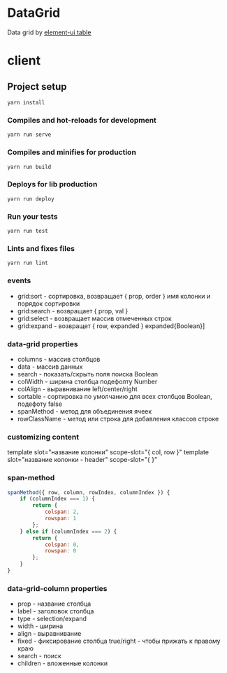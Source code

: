 # DataGrid
Data grid by [element-ui table](https://element.eleme.io/#/en-US/component/table)

# client

## Project setup
```
yarn install
```

### Compiles and hot-reloads for development
```
yarn run serve
```

### Compiles and minifies for production
```
yarn run build
```

### Deploys for lib production
```
yarn run deploy
```

### Run your tests
```
yarn run test
```

### Lints and fixes files
```
yarn run lint
```

### events
* grid:sort - сортировка, возвращает { prop, order } имя колонки и порядок сортировки
* grid:search - возвращает { prop, val }
* grid:select - возвращает массив отмеченных строк
* grid:expand - возвращет { row, expanded } expanded{Boolean}]

### data-grid properties
* columns - массив столбцов
* data - массив данных
* search - показать/скрыть поля поиска Boolean
* colWidth - ширина столбца подефолту Number
* colAlign - выравнивание left/center/right
* sortable - сортировка по умолчанию для всех столбцов Boolean, подефоту false
* spanMethod - метод для объединения ячеек
* rowClassName - метод или строка для добавления классов строке

### customizing content
template slot="название колонки" scope-slot="{ col, row }"
template slot="название колонки - header" scope-slot="{ }"

### span-method
```javascript
spanMethod({ row, column, rowIndex, columnIndex }) {
    if (columnIndex === 1) {
        return {
            colspan: 2,
            rowspan: 1
        };
    } else if (columnIndex === 2) {
        return {
            colspan: 0,
            rowspan: 0
        };
    }
}
```

### data-grid-column properties
* prop - название столбца
* label - заголовок столбца
* type - selection/expand
* width - ширина
* align - выравнивание
* fixed - фиксирование столбца true/right - чтобы прижать к правому краю
* search - поиск
* children - вложенные колонки
